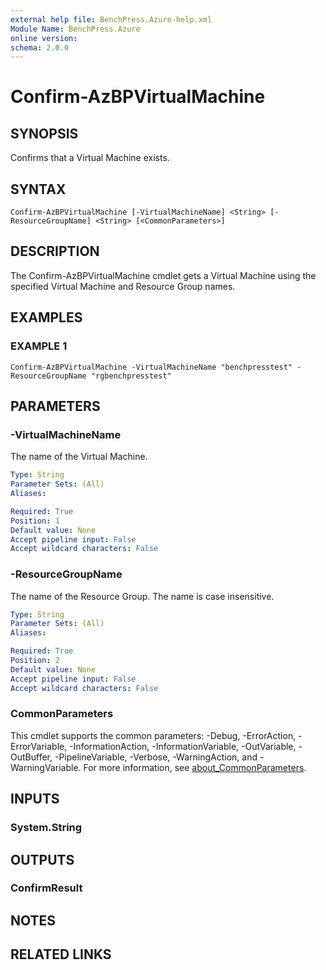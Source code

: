 ```yaml
---
external help file: BenchPress.Azure-help.xml
Module Name: BenchPress.Azure
online version:
schema: 2.0.0
---
```


# Confirm-AzBPVirtualMachine

## SYNOPSIS
Confirms that a Virtual Machine exists.

## SYNTAX

```
Confirm-AzBPVirtualMachine [-VirtualMachineName] <String> [-ResourceGroupName] <String> [<CommonParameters>]
```

## DESCRIPTION
The Confirm-AzBPVirtualMachine cmdlet gets a Virtual Machine using the specified Virtual Machine and
Resource Group names.

## EXAMPLES

### EXAMPLE 1
```
Confirm-AzBPVirtualMachine -VirtualMachineName "benchpresstest" -ResourceGroupName "rgbenchpresstest"
```

## PARAMETERS

### -VirtualMachineName
The name of the Virtual Machine.

```yaml
Type: String
Parameter Sets: (All)
Aliases:

Required: True
Position: 1
Default value: None
Accept pipeline input: False
Accept wildcard characters: False
```

### -ResourceGroupName
The name of the Resource Group.
The name is case insensitive.

```yaml
Type: String
Parameter Sets: (All)
Aliases:

Required: True
Position: 2
Default value: None
Accept pipeline input: False
Accept wildcard characters: False
```

### CommonParameters
This cmdlet supports the common parameters: -Debug, -ErrorAction, -ErrorVariable, -InformationAction, -InformationVariable, -OutVariable, -OutBuffer, -PipelineVariable, -Verbose, -WarningAction, and -WarningVariable. For more information, see [about_CommonParameters](http://go.microsoft.com/fwlink/?LinkID=113216).

## INPUTS

### System.String
## OUTPUTS

### ConfirmResult
## NOTES

## RELATED LINKS
